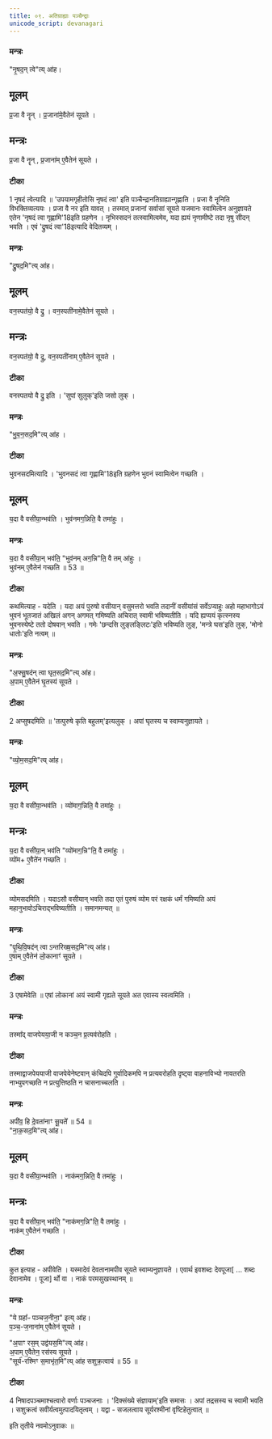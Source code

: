 ```yaml
---
title: ०९. अतिग्राह्याः पञ्चैन्द्राः
unicode_script: devanagari
---
```


### मन्त्रः
"नृ॒षद॒न् त्वे"त्य् आ॑ह।  
## मूलम्
प्र॒जा वै नॄन् ।
प्र॒जाना॑मे॒वैतेन॑ सूयते ।
## मन्त्रः
प्र॒जा वै नॄन् , प्र॒जाना॑म् ए॒वैतेन॑ सूयते ।  
###  टीका
1 नृषदं त्वेत्यादि ॥ 'उपयामगृहीतोसि नृषदं त्वा' इति पञ्चैन्द्रानतिग्राह्यान्गृह्णाति । प्रजा वै नॄनिति विभक्तिव्यत्ययः । प्रजा वै नर इति यावत् । तस्मात् प्रजानां सर्वासां सूयते यजमानः स्वामित्वेन अनुज्ञायते एतेन 'नृषदं त्वा गृह्णामि'18इति ग्रहणेन । नृभिस्सदनं तत्स्वामित्वमेव, यदा ह्ययं नृणामीष्टे तदा नृषु सीदन् भवति । एवं 'द्रुषदं त्वा'18इत्यादि वेदितव्यम् ।
### मन्त्रः
"द्रु॒षद॒मि"त्य् आ॑ह।
## मूलम्
वन॒स्पत॑यो॒ वै द्रु ।
वन॒स्पती॑नामे॒वैतेन॑ सूयते ।
## मन्त्रः
वन॒स्पत॑यो॒ वै द्रु, वन॒स्पती॑नाम् ए॒वैतेन॑ सूयते ।  
###  टीका
वनस्पतयो वै द्रु इति । 'सुपां सुलुक्'इति जसो लुक् ।
### मन्त्रः
"भु॒व॒न॒सद॒मि"त्य् आ॑ह ।
###  टीका
भुवनसदमित्यादि । 'भुवनसदं त्वा गृह्णामि'18इति ग्रहणेन भुवनं स्वामित्वेन गच्छति ।
## मूलम्
य॒दा वै वसी॑या॒न्भव॑ति ।
भुव॑नमग॒न्निति॒ वै तमा॑हुः ।
### मन्त्रः
य॒दा वै वसी॑या॒न् भव॑ति॒  "भुव॑नम् अग॒न्नि"ति॒ वै तम् आ॑हुः ।  
भुव॑नम् ए॒वैतेन॑ गच्छति ॥ 53 ॥  
###  टीका
कथमित्याह - यदेति । यदा अयं पुरुषो वसीयान् वसुमत्तरो भवति तदानीं वसीयांसं सर्वेऽप्याहुः अहो महाभागोऽयं भुवनं भूतजातं अखिलं अगन् अगमत् गमिष्यति अचिरात् स्वामी भविष्यतीति । यदि ह्यप्ययं कृत्स्नस्य भुवनस्येष्टे ततो दोषवान् भवति । गमेः 'छन्दसि लुङ्लङ्लिटः'इति भविष्यति लुङ्, 'मन्त्रे घस'इति लुक्, 'मोनो धातोः'इति नत्वम् ॥
### मन्त्रः
"अ॒फ्सु॒षद॑न् त्वा घृत॒सद॒मि"त्य् आ॑ह।  
अ॒पाम् ए॒वैतेन॑ घृ॒तस्य॑ सूयते ।  
###  टीका

2 अप्सुषदमिति ॥ 'तत्पुरुषे कृति बहुलम्'इत्यलुक् । अपां घृतस्य च स्वाम्यनुज्ञायते ।
### मन्त्रः
"व्यो॒म॒सद॒मि"त्य् आ॑ह।  
## मूलम्
य॒दा वै वसी॑या॒न्भव॑ति ।
व्यो॑माग॒न्निति॒ वै तमा॑हुः ।
## मन्त्रः
य॒दा वै वसी॑या॒न् भव॑ति  "व्यो॑माग॒न्नि"ति॒ वै तमा॑हुः ।  
व्यो॑म+ ए॒वैते॑न गच्छति ।  
###  टीका

व्योमसदमिति । यदाऽसौ वसीयान् भवति तदा एतं पुरुषं व्योम परं रक्षकं धर्मं गमिष्यति अयं महानुभावोऽचिराद्भविष्यतीति । समानमन्यत् ॥
### मन्त्रः
"पृ॒थि॒वि॒षद॑न् त्वा ऽन्तरिख्ष॒सद॒मि"त्य् आ॑ह।  
ए॒षाम् ए॒वैतेन॑ लो॒कानाꣳ॑ सूयते ।  
###  टीका

3 एषामेवेति ॥ एषां लोकानां अयं स्वामी गृह्यते सूयते अत एवास्य स्वत्वमिति ।
### मन्त्रः
तस्मा᳚द् वाजपेयया॒जी न कञ्च॒न प्र॒त्यव॑रोहति ।  

###  टीका
तस्माद्वाजपेययाजी वाजपेयेनेष्टवान् कंचिदपि गुर्वादिकमपि न प्रत्यवरोहति दृष्ट्वा वाहनाविभ्यो नावतरति नाभ्युपगच्छति न प्रत्युत्तिष्ठति न चासनाच्चलति ।

### मन्त्रः

अपी॑व॒ हि दे॒वता॑नाꣳ सू॒यते᳚ ॥ 54 ॥  
"ना॒क॒सद॒मि"त्य् आ॑ह।  
## मूलम्
य॒दा वै वसी॑या॒न्भव॑ति ।
नाक॑मग॒न्निति॒ वै तमा॑हुः ।
## मन्त्रः
य॒दा वै वसी॑या॒न् भव॑ति॒  "नाक॑मग॒न्नि"ति॒ वै तमा॑हुः ।  
नाक॑म्  ए॒वैतेन॑ गच्छति ।  
###  टीका
कुत इत्याह - अपीवेति । यस्मादेवं देवतानामपीव सूयते स्वाम्यनुज्ञायते । एवार्थ इवशब्दः देवपूजा[ ... शब्दः देवानामेव । पूजा] र्थो वा । नाकं परमसुखस्थानम् ॥
### मन्त्रः

"ये ग्रहा᳚ᳶ पञ्चज॒नीना॒" इत्य् आ॑ह।  
प॒ञ्च॒-ज॒नाना॑म् ए॒वैतेन॑ सूयते ।  

"अ॒पाꣳ रस॒म् उद्व॑यस॒मि"त्य् आ॑ह।  
अ॒पाम् ए॒वैतेन॒ रस॑स्य सूयते ।  
"सूर्य॑-रश्मिꣳ स॒माभृ॑त॒मि"त्य् आ॑ह सशुक्र॒त्वाय॑ ॥ 55 ॥  
###  टीका

4 निषादपञ्चमाश्चत्वारो वर्णाः पञ्चजनाः । 'दिक्संख्ये संज्ञायाम्'इति समासः । अपां तद्रसस्य च स्वामी भवति । सशुक्रत्वं सवीर्यत्वमुत्पादयितृत्वम् । यद्वा - सजलत्वाय सूर्यरश्मीनां वृष्टिहेतुत्वात् ॥

इति तृतीये नवमोऽनुवाकः ॥  
